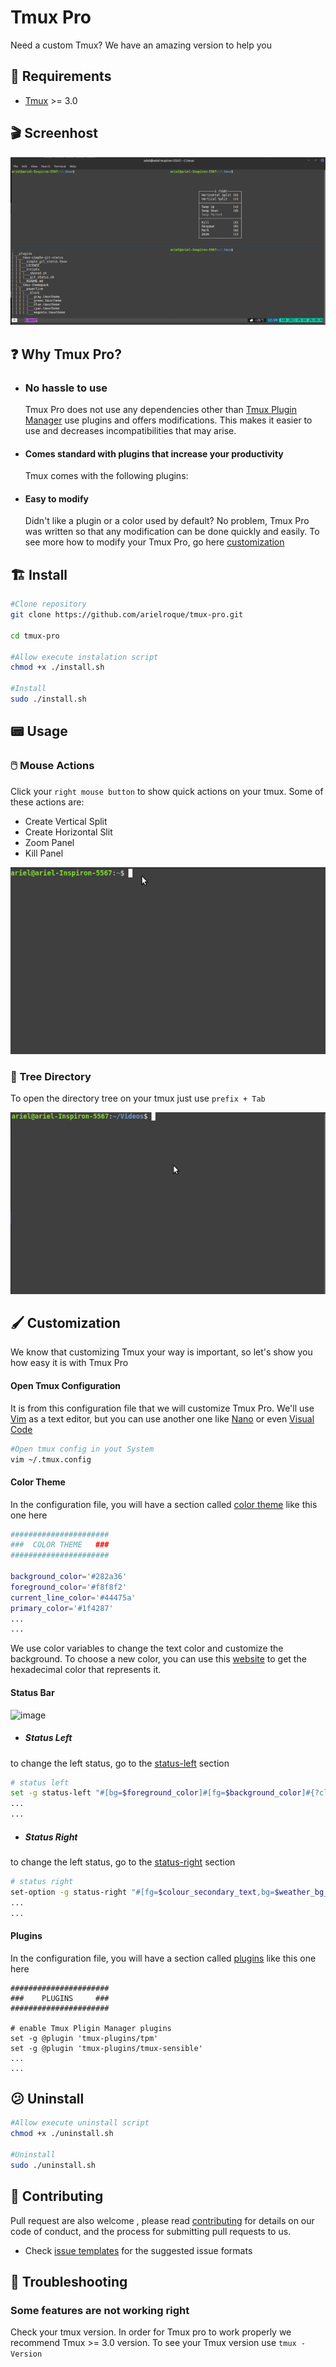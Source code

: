 # Tmux Pro

Need a custom Tmux? We have an amazing version to help you


## :bookmark: Requirements

- [Tmux](https://github.com/tmux/tmux) >= 3.0

## :clapper: Screenhost

![screeshot](assets/tmux-pro-screenshot.png)


## :question: Why Tmux Pro?

- ### No hassle to use

  Tmux Pro does not use any dependencies other than [Tmux Plugin Manager](https://github.com/tmux-plugins/tpm) use plugins and offers modifications. This makes it easier to use and decreases incompatibilities that may arise.

- #### Comes standard with plugins that increase your productivity

  Tmux comes with the following plugins:

- #### Easy to modify
   
   Didn't like a plugin or a color used by default? No problem, Tmux Pro was written so that any modification can be done quickly and easily. To see more how to modify your Tmux Pro, go here [customization](#customization)


## :building_construction: Install

``` bash
#Clone repository
git clone https://github.com/arielroque/tmux-pro.git

cd tmux-pro

#Allow execute instalation script
chmod +x ./install.sh

#Install 
sudo ./install.sh
```

## :pager: Usage

### :computer_mouse: Mouse Actions

Click your ```right mouse button``` to show quick actions on your tmux. Some of these actions are:

- Create Vertical Split
- Create Horizontal Slit
- Zoom Panel
- Kill Panel


![mouse-feature](assets/mouse-feature.gif)

### :page_facing_up: Tree Directory

To open the directory tree on your tmux just use ```prefix + Tab```

![sidebar-feature](assets/sidebar-feature.gif)

## :paintbrush: Customization

We know that customizing Tmux your way is important, so let's show you how easy it is with Tmux Pro


#### Open Tmux Configuration

It is from this configuration file that we will customize Tmux Pro. We'll use [Vim](https://github.com/vim/vim) as a text editor, but you can use another one like [Nano](https://github.com/madnight/nano) or even [Visual Code](https://github.com/microsoft/vscode)

```bash
#Open tmux config in yout System
vim ~/.tmux.config
```

#### Color Theme

In the configuration file, you will have a section called [color theme](https://github.com/arielroque/tmux-pro/blob/main/tmux.conf#L7) like this one here

```bash
######################
###  COLOR THEME   ###
######################

background_color='#282a36'
foreground_color='#f8f8f2'
current_line_color='#44475a'
primary_color='#1f4287'
...
...
```

We use color variables to change the text color and customize the background. To choose a new color, you can use this [website](https://htmlcolorcodes.com/) to get the hexadecimal color that represents it.


#### Status Bar

![image](https://arcolinux.com/wp-content/uploads/2020/02/tmux-status.png)

- ##### Status Left

to change the left status, go to the [status-left](https://github.com/arielroque/tmux-pro/blob/main/tmux.conf#L80) section

```bash
# status left
set -g status-left "#[bg=$foreground_color]#[fg=$background_color]#{?client_prefix,#[bg=$alert_color],} ☺ "
...
...
```


- ##### Status Right

to change the left status, go to the [status-right](https://github.com/arielroque/tmux-pro/blob/main/tmux.conf#L91) section

```bash
# status right
set-option -g status-right "#[fg=$colour_secondary_text,bg=$weather_bg_color] #{weather} "
...
...
```

#### Plugins

In the configuration file, you will have a section called [plugins](https://github.com/arielroque/tmux-pro/blob/main/tmux.conf#L39) like this one here

```
######################
###    PLUGINS     ###
######################

# enable Tmux Pligin Manager plugins
set -g @plugin 'tmux-plugins/tpm'
set -g @plugin 'tmux-plugins/tmux-sensible'
...
...
```



## :confused: Uninstall

``` bash
#Allow execute uninstall script
chmod +x ./uninstall.sh

#Uninstall 
sudo ./uninstall.sh
```


## :rocket: Contributing

Pull request are also welcome , please read  [contributing](/CONTRIBUTING.md)  for details on our code of conduct, and the process for submitting pull requests to us.
    
-   Check  [issue templates](https://github.com/arielroque/tmux-pro/issues)  for the suggested issue formats

## :space_invader: Troubleshooting

### Some features are not working right
Check your tmux version. In order for Tmux pro to work properly we recommend Tmux >= 3.0 version. To see your Tmux version use ```tmux -Version```


